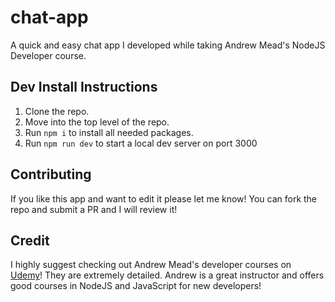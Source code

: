 # chat-app
A quick and easy chat app I developed while taking Andrew Mead's NodeJS Developer course.

## Dev Install Instructions
1. Clone the repo.
2. Move into the top level of the repo.
3. Run `npm i` to install all needed packages.
4. Run `npm run dev` to start a local dev server on port 3000

## Contributing
If you like this app and want to edit it please let me know! You can fork the repo and submit a PR and I will review it!

## Credit
I highly suggest checking out Andrew Mead's developer courses on [Udemy](https://www.udemy.com/user/andrewmead/)! They are
extremely detailed. Andrew is a great instructor and offers good courses in NodeJS and JavaScript for new developers!
